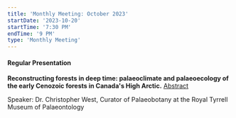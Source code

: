 ```yaml
---
title: 'Monthly Meeting: October 2023'
startDate: '2023-10-20'
startTime: '7:30 PM'
endTime: '9 PM'
type: 'Monthly Meeting'
---
```


#### Regular Presentation

**Reconstructing forests in deep time: palaeoclimate and palaeoecology of the early Cenozoic forests in Canada's High Arctic.** [Abstract](/presentationAbstracts/west.pdf)

Speaker: Dr. Christopher West, Curator of Palaeobotany at the Royal Tyrrell Museum of Palaeontology
